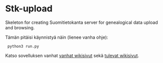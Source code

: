 # Stk-upload
Skeleton for creating Suomitietokanta server for genealogical data upload and browsing.

Tämän pitäisi käynnistyä näin (lienee vanha ohje):

     python3 run.py

Katso sovelluksen vanhat <a href="https://github.com/Taapeli/Persdemo/wiki">vanhat wikisivut</a> 
sekä <a href="https://github.com/Taapeli/stk-upload/wiki">tulevat wikisivut</a>.

